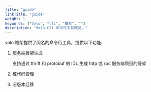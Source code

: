 ```yaml
---
title: "guide"
linkTitle: "guide"
weight: 1
keywords: ["Volo", "cli", "概览", ""]
description: "Volo-Cli 命令行工具概览。"
---
```


volo 框架提供了同名的命令行工具，提供以下功能:

1. 服务端骨架生成

   支持通过 thrift 和 protobuf 的 IDL 生成 http 或 rpc 服务端项目的骨架

2. 桩代码管理

3. 旧版本迁移